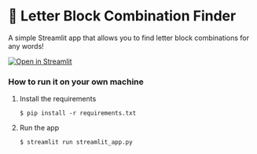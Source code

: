 # 🎈 Letter Block Combination Finder

A simple Streamlit app that allows you to find letter block combinations for any words!

[![Open in Streamlit](https://static.streamlit.io/badges/streamlit_badge_black_white.svg)](https://letter-block-combos.streamlit.app)

### How to run it on your own machine

1. Install the requirements

   ```
   $ pip install -r requirements.txt
   ```

2. Run the app

   ```
   $ streamlit run streamlit_app.py
   ```
